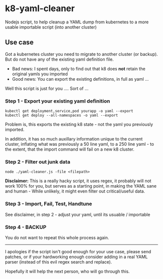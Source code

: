 # k8-yaml-cleaner
Nodejs script, to help cleanup a YAML dump from kubernetes to a more usable importable script  (into another cluster)

## Use case
Got a kubernetes cluster you need to migrate to another cluster (or backup). But do not have any of the existing yaml definition file.

- Bad news: I spent days, only to find out that k8 does **not** retain the original yamls you imported
- Good news: You can export the existing definitions, in full as yaml ...

Well this script is just for you .... Sort of ...

### Step 1 - Export your existing yaml definition

```
kubectl get deployment,service,pod yourapp -o yaml --export
kubectl get deploy --all-namespaces -o yaml --export
```

Problem is, this exports the existing k8 state - not the yaml you previously imported. 

In addition, it has so much auxillary information unique to the current cluster, inflating what was previously a 50 line yaml, to a 250 line yaml - to the extent, that the import command will fail on a new k8 cluster. 

### Step 2 - Filter out junk data
```
node ./yaml-cleaner.js -file <filepath>
```

**Disclaimer:** This is a really hacky script, it uses regex, it probably will not work 100% for you, but serves as a starting point, in making the YAML sane and human - While unlikely, it might even filter out critical/useful data.

### Step 3 - Import, Fail, Test, Handtune

See disclaimer, in step 2 - adjust your yaml, until its usuable / importable

### Step 4 - BACKUP

You do not want to repeat this whole process again. 

---

I apologies if the script isn't good enough for your use case, please send patches, or if your hardworking enough consider adding in a real YAML parser (instead of this evil regex search and replace).

Hopefully it will help the next person, who will go through this.
